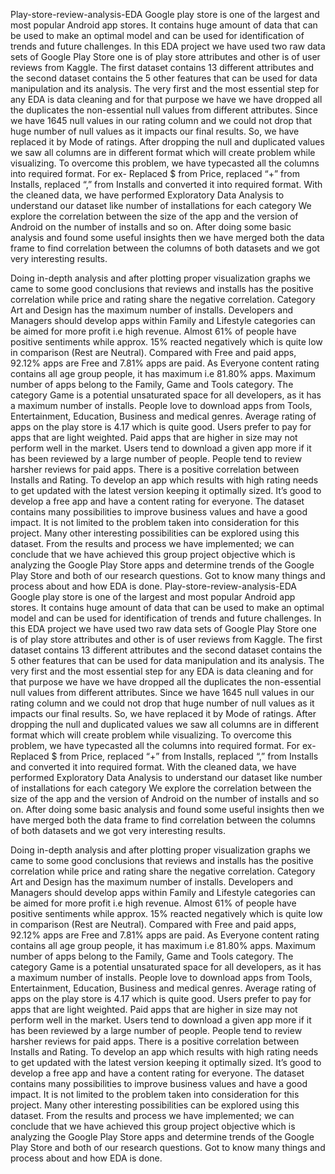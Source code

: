 Play-store-review-analysis-EDA
Google play store is one of the largest and most popular Android app stores. It contains huge amount of data that can be used to make an optimal model and can be used for identification of trends and future challenges. In this EDA project we have used two raw data sets of Google Play Store one is of play store attributes and other is of user reviews from Kaggle. The first dataset contains 13 different attributes and the second dataset contains the 5 other features that can be used for data manipulation and its analysis. The very first and the most essential step for any EDA is data cleaning and for that purpose we have we have dropped all the duplicates the non-essential null values from different attributes. Since we have 1645 null values in our rating column and we could not drop that huge number of null values as it impacts our final results. So, we have replaced it by Mode of ratings. After dropping the null and duplicated values we saw all columns are in different format which will create problem while visualizing. To overcome this problem, we have typecasted all the columns into required format. For ex- Replaced $ from Price, replaced “+” from Installs, replaced “,” from Installs and converted it into required format. With the cleaned data, we have performed Exploratory Data Analysis to understand our dataset like number of installations for each category We explore the correlation between the size of the app and the version of Android on the number of installs and so on. After doing some basic analysis and found some useful insights then we have merged both the data frame to find correlation between the columns of both datasets and we got very interesting results.

Doing in-depth analysis and after plotting proper visualization graphs we came to some good conclusions that reviews and installs has the positive correlation while price and rating share the negative correlation.
Category Art and Design has the maximum number of installs.
Developers and Managers should develop apps within Family and Lifestyle categories can be aimed for more profit i.e high revenue.
Almost 61% of people have positive sentiments while approx. 15% reacted negatively which is quite low in comparison (Rest are Neutral).
Compared with Free and paid apps, 92.12% apps are Free and 7.81% apps are paid.
As Everyone content rating contains all age group people, it has maximum i.e 81.80% apps.
Maximum number of apps belong to the Family, Game and Tools category.
The category Game is a potential unsaturated space for all developers, as it has a maximum number of installs.
People love to download apps from Tools, Entertainment, Education, Business and medical genres.
Average rating of apps on the play store is 4.17 which is quite good.
Users prefer to pay for apps that are light weighted.
Paid apps that are higher in size may not perform well in the market.
Users tend to download a given app more if it has been reviewed by a large number of people.
People tend to review harsher reviews for paid apps.
There is a positive correlation between Installs and Rating.
To develop an app which results with high rating needs to get updated with the latest version keeping it optimally sized.
It’s good to develop a free app and have a content rating for everyone.
The dataset contains many possibilities to improve business values and have a good impact. It is not limited to the problem taken into consideration for this project. Many other interesting possibilities can be explored using this dataset. From the results and process we have implemented; we can conclude that we have achieved this group project objective which is analyzing the Google Play Store apps and determine trends of the Google Play Store and both of our research questions. Got to know many things and process about and how EDA is done.
Play-store-review-analysis-EDA
Google play store is one of the largest and most popular Android app stores. It contains huge amount of data that can be used to make an optimal model and can be used for identification of trends and future challenges. In this EDA project we have used two raw data sets of Google Play Store one is of play store attributes and other is of user reviews from Kaggle. The first dataset contains 13 different attributes and the second dataset contains the 5 other features that can be used for data manipulation and its analysis. The very first and the most essential step for any EDA is data cleaning and for that purpose we have we have dropped all the duplicates the non-essential null values from different attributes. Since we have 1645 null values in our rating column and we could not drop that huge number of null values as it impacts our final results. So, we have replaced it by Mode of ratings. After dropping the null and duplicated values we saw all columns are in different format which will create problem while visualizing. To overcome this problem, we have typecasted all the columns into required format. For ex- Replaced $ from Price, replaced “+” from Installs, replaced “,” from Installs and converted it into required format. With the cleaned data, we have performed Exploratory Data Analysis to understand our dataset like number of installations for each category We explore the correlation between the size of the app and the version of Android on the number of installs and so on. After doing some basic analysis and found some useful insights then we have merged both the data frame to find correlation between the columns of both datasets and we got very interesting results.

Doing in-depth analysis and after plotting proper visualization graphs we came to some good conclusions that reviews and installs has the positive correlation while price and rating share the negative correlation.
Category Art and Design has the maximum number of installs.
Developers and Managers should develop apps within Family and Lifestyle categories can be aimed for more profit i.e high revenue.
Almost 61% of people have positive sentiments while approx. 15% reacted negatively which is quite low in comparison (Rest are Neutral).
Compared with Free and paid apps, 92.12% apps are Free and 7.81% apps are paid.
As Everyone content rating contains all age group people, it has maximum i.e 81.80% apps.
Maximum number of apps belong to the Family, Game and Tools category.
The category Game is a potential unsaturated space for all developers, as it has a maximum number of installs.
People love to download apps from Tools, Entertainment, Education, Business and medical genres.
Average rating of apps on the play store is 4.17 which is quite good.
Users prefer to pay for apps that are light weighted.
Paid apps that are higher in size may not perform well in the market.
Users tend to download a given app more if it has been reviewed by a large number of people.
People tend to review harsher reviews for paid apps.
There is a positive correlation between Installs and Rating.
To develop an app which results with high rating needs to get updated with the latest version keeping it optimally sized.
It’s good to develop a free app and have a content rating for everyone.
The dataset contains many possibilities to improve business values and have a good impact. It is not limited to the problem taken into consideration for this project. Many other interesting possibilities can be explored using this dataset. From the results and process we have implemented; we can conclude that we have achieved this group project objective which is analyzing the Google Play Store apps and determine trends of the Google Play Store and both of our research questions. Got to know many things and process about and how EDA is done.
